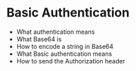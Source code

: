 # Basic Authentication

- What authentication means
- What Base64 is
- How to encode a string in Base64
- What Basic authentication means
- How to send the Authorization header
